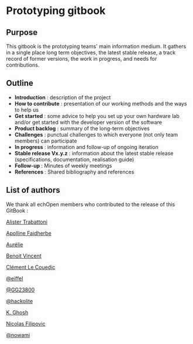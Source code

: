 # Prototyping gitbook

## Purpose

This gitbook is the prototyping teams' main information medium. It gathers in a single place long term objectives, the latest stable release, a track record of former versions, the work in progress, and needs for contributions.

## Outline

* **Introduction** : description of the project
* **How to contribute** : presentation of our working methods and the ways to help us
* **Get started** : some advice to help you set up your own hardware lab and/or get started with the developer version of the software 
* **Product backlog** : summary of the long-term objectives
* **Challenges** : punctual challenges to which everyone \(not only team members\) can participate
* **In progress** : information and follow-up of ongoing iteration
* **Stable release Vx.y.z** : information about the latest stable release \(specifications, documentation, realisation guide\)
* **Follow-up** : Minutes of weekly meetings
* **References** : Shared bibliography and references

## List of authors

We thank all echOpen members who contributed to the release of this GitBook :

[Alister Trabattoni](https://github.com/halipster)

[Apolline Faidherbe](http://github.com/ApollineF)

[Aurélie](https://www.gitbook.com/book/echopen/echopen_prototyping/edit#)

[Benoit Vincent](https://github.com/Bivi)

[Clément Le Couedic](https://www.gitbook.com/book/echopen/echopen_prototyping/edit#)

[@eiffel](https://www.gitbook.com/book/echopen/echopen_prototyping/edit#)

[@GG23800](https://github.com/GG23800)

[@hackolite](https://github.com/hackolite)

[K. Ghosh](https://www.gitbook.com/book/echopen/echopen_prototyping/edit#)

[Nicolas Filipovic](https://www.gitbook.com/nfilipov)

[@nowami](https://github.com/benchoufi)

